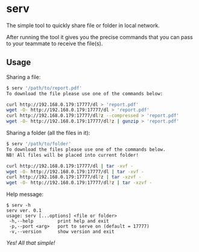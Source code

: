 # serv

The simple tool to quickly share file or folder in local network.

After running the tool it gives you the precise commands that you can pass to your teammate to receive the file(s).

## Usage

Sharing a file:
```bash
$ serv '/path/to/report.pdf' 
To download the file please use one of the commands below: 

curl http://192.168.0.179:17777/dl > 'report.pdf'
wget -O- http://192.168.0.179:17777/dl > 'report.pdf'
curl http://192.168.0.179:17777/dl?z --compressed > 'report.pdf'
wget -O- http://192.168.0.179:17777/dl?z | gunzip > 'report.pdf'
```

Sharing a folder (all the files in it):
```bash
$ serv '/path/to/folder' 
To download the files please use one of the commands below. 
NB! All files will be placed into current folder!

curl http://192.168.0.179:17777/dl | tar -xvf -
wget -O- http://192.168.0.179:17777/dl | tar -xvf -
curl http://192.168.0.179:17777/dl?z | tar -xzvf -
wget -O- http://192.168.0.179:17777/dl?z | tar -xzvf -
```

Help message:
```
$ serv -h
serv ver. 0.1
usage: serv [...options] <file or folder>
 -h,--help         print help and exit
 -p,--port <arg>   port to serve on (default = 17777)
 -v,--version      show version and exit
```

*Yes! All that simple!*